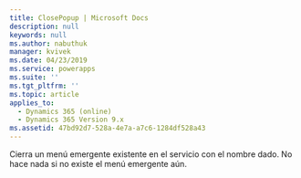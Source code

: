 ```yaml
---
title: ClosePopup | Microsoft Docs
description: null
keywords: null
ms.author: nabuthuk
manager: kvivek
ms.date: 04/23/2019
ms.service: powerapps
ms.suite: ''
ms.tgt_pltfrm: ''
ms.topic: article
applies_to:
  - Dynamics 365 (online)
  - Dynamics 365 Version 9.x
ms.assetid: 47bd92d7-528a-4e7a-a7c6-1284df528a43
---
```


Cierra un menú emergente existente en el servicio con el nombre dado. No hace nada si no existe el menú emergente aún.
